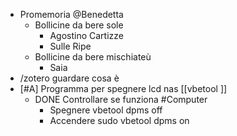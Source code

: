 - Promemoria @Benedetta
	- Bollicine da bere sole
		- Agostino 
		  Cartizze
		- Sulle Ripe
	- Bollicine da bere mischiateù
		- Saia
- /zotero guardare cosa è
- [#A] Programma per spegnere lcd nas [[vbetool ]]
	- DONE Controllare se funziona #Computer
		- Spegnere vbetool dpms off
		- Accendere sudo vbetool dpms on
